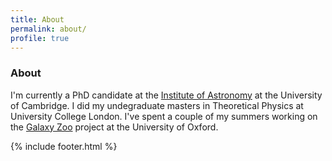 ```yaml
---
title: About
permalink: about/
profile: true
---
```


### About

I'm currently a PhD candidate at the
[Institute of Astronomy](http://www.ast.cam.ac.uk/) at the University of
Cambridge. I did my undegraduate masters in Theoretical Physics at University
College London. I've spent a couple of my summers working on the
[Galaxy Zoo](http://www.galaxyzoo.org) project at the University of Oxford.


{% include footer.html %}
